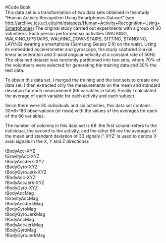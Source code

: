 #Code Book  
This data set is a transformation of two data sets obtained in the study “Human Activity Recognition Using Smartphones Dataset” (see http://archive.ics.uci.edu/ml/datasets/Human+Activity+Recognition+Using+Smartphones)
The original study carried out experiments with a group of 30 volunteers. Each person performed six activities (WALKING, WALKING_UPSTAIRS, WALKING_DOWNSTAIRS, SITTING, STANDING, LAYING) wearing a smartphone (Samsung Galaxy S II) on the waist. Using its embedded accelerometer and gyroscope, the study captured 3-axial linear acceleration and 3-axial angular velocity at a constant rate of 50Hz. The obtained dataset was randomly partitioned into two sets, where 70% of the volunteers were selected for generating the training data and 30% the test data.  
  
To obtain this data set, I merged the training and the test sets to create one data set. I then extracted only the measurements on the mean and standard deviation for each measurement (66 variables in total). Finally I calculated the average of each variable for each activity and each subject.  

Since there were 30 individuals and six activities, this data set contains 30*6=180 observations (or rows) with the values of the averages for each of the 66 variables.  

The number of columns in this data set is 68: the first column refers to the individual, the second to the activity, and the other 66 are the averages of the mean and standard deviation of 33 signals ('-XYZ' is used to denote 3-axial signals in the X, Y and Z directions):  

tBodyAcc-XYZ  
tGravityAcc-XYZ  
tBodyAccJerk-XYZ  
tBodyGyro-XYZ  
tBodyGyroJerk-XYZ  
fBodyAcc-XYZ  
fBodyAccJerk-XYZ  
fBodyGyro-XYZ  
tBodyAccMag  
tGravityAccMag  
tBodyAccJerkMag  
tBodyGyroMag  
tBodyGyroJerkMag  
fBodyAccMag  
fBodyAccJerkMag  
fBodyGyroMag  
fBodyGyroJerkMag  


